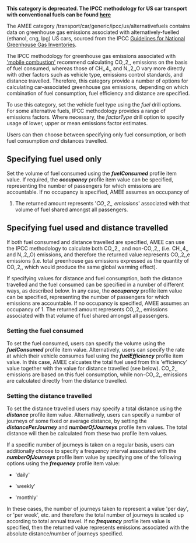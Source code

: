 **This category is deprecated. The IPCC methodology for US car transport
with conventional fuels can be found
[here](US_road_transport_with_alternative_fuels_by_IPCC)**

The AMEE category /transport/car/generic/ipcc/us/alternativefuels
contains data on greenhouse gas emissions associated with
alternatively-fuelled (ethanol, cng, lpg) US cars, sourced from the IPCC
[Guidelines for National Greenhouse Gas
Inventories](http://www.ipcc-nggip.iges.or.jp/).

The IPCC methodology for greenhouse gas emissions associated with
['mobile
combustion'](http://www.ipcc-nggip.iges.or.jp/public/2006gl/pdf/2_Volume2/V2_3_Ch3_Mobile_Combustion.pdf)
recommend calculating CO,,2,, emissions on the basis of fuel consumed,
whereas those of CH,,4,, and N,,2,,O vary more directly with other
factors such as vehicle type, emissions control standards, and distance
travelled. Therefore, this category provide a number of options for
calculating car-associated greenhouse gas emissions, depending on which
combination of fuel consumption, fuel efficiency and distance are
specified.

To use this category, set the vehicle fuel type using the *fuel* drill
options. For some alternative fuels, IPCC methodology provides a range
of emissions factors. Where necessary, the *factorType* drill option to
specify usage of lower, upper or mean emissions factor estimates.

Users can then choose between specifying only fuel consumption, or both
fuel consumption *and* distances travelled.

## Specifying fuel used only

Set the volume of fuel consumed using the ***fuelConsumed*** profile
item value. If required, the ***occupancy*** profile item value can be
specified, representing the number of passengers for which emissions are
accountable. If no occupancy is specified, AMEE assumes an occupancy of
1. The returned amount represents '*CO,,2,, emissions*' associated with
that volume of fuel shared amongst all passengers.

## Specifying fuel used and distance travelled

If both fuel consumed and distance travelled are specified, AMEE can use
the IPCC methodology to calculate both CO,,2,, and non-CO,,2,, (i.e.
CH,,4,, and N,,2,,O) emissions, and therefore the returned value
represents CO,,2,,e emissions (i.e. total greenhouse gas emissions
expressed as the quantity of CO,,2,, which would produce the same global
warming effect).

If specifying values for distance and fuel consumption, both the
distance travelled and the fuel consumed can be specified in a number of
different ways, as described below. In any case, the ***occupancy***
profile item value can be specified, representing the number of
passengers for which emissions are accountable. If no occupancy is
specified, AMEE assumes an occupancy of 1. The returned amount
represents CO,,2,, emissions associated with that volume of fuel shared
amongst all passengers.

### Setting the fuel consumed

To set the fuel consumed, users can specify the volume using the
***fuelConsumed*** profile item value. Alternatively, users can specify
the rate at which their vehicle consumes fuel using the
***fuelEfficiency*** profile item value. In this case, AMEE calcuates
the total fuel used from this 'efficiency' value together with the value
for distance travelled (see below). CO,,2,, emissions are based on this
fuel consumption, while non-CO,,2,, emissions are calculated directly
from the distance travelled.

### Setting the distance travelled

To set the distance travelled users may specify a total distance using
the ***distance*** profile item value. Alternatively, users can specify
a number of journeys of some fixed or average distance, by setting the
***distancePerJourney*** and ***numberOfJourneys*** profile item values.
The total distance will then be calculated from these two profile item
values.

If a specific number of journeys is taken on a regular basis, users can
additionally choose to specify a frequency interval associated with the
***numberOfJourneys*** profile item value by specifying one of the
following options using the ***frequency*** profile item value:

  - 'daily'

<!-- end list -->

  - 'weekly'

<!-- end list -->

  - 'monthly'

In these cases, the number of journeys taken to represent a value 'per
day', or 'per week', etc. and therefore the total number of journeys is
scaled up according to total annual travel. If no ***frequency***
profile item value is specified, then the returned value represents
emissions associated with the absolute distance/number of journeys
specified.
